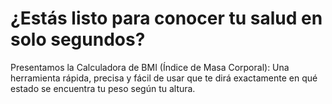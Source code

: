 # ¿Estás listo para conocer tu salud en solo segundos?
 Presentamos la Calculadora de BMI (Índice de Masa Corporal):
Una herramienta rápida, precisa y fácil de usar que te dirá exactamente en qué estado se encuentra tu peso según tu altura.
